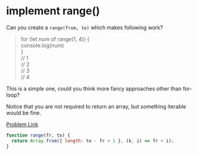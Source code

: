 # implement range()

Can you create a `range(from, to)` which makes following work?

> for (let num of range(1, 4)) {<br>
> console.log(num) <br>
> }<br>
> // 1<br>
> // 2<br>
> // 3<br>
> // 4

This is a simple one, could you think more fancy approaches other than for-loop?

Notice that you are not required to return an array, but something iterable would be fine.

[Problem Link](https://bigfrontend.dev/problem/implement-range)

```js
function range(fr, to) {
  return Array.from({ length: to - fr + 1 }, (k, i) => fr + i);
}
```

